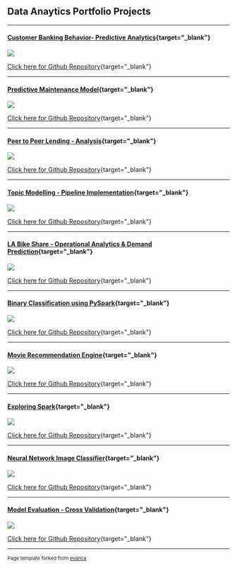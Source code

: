 ## Data Anaytics Portfolio Projects

---

#### [Customer Banking Behavior- Predictive Analytics](https://github.com/iamnrr/DSC680-Projects/blob/master/Customer%20Behaviour%20Prediction/README.md){target="_blank"}

<img src="images/bankanalyticslogo.png?raw=true"/>					
		
[Click here for Github Repository](https://github.com/iamnrr/DSC680-Projects/tree/master/Customer%20Behaviour%20Prediction){target="_blank"}
		
---

#### [Predictive Maintenance Model](https://github.com/iamnrr/DSC680-Projects/blob/master/Predictive%20Maintenance/README.md){target="_blank"}

<img src="images/Predictive Maintenance.jpg?raw=true"/>

[Click here for Github Repository](https://github.com/iamnrr/DSC680-Projects/tree/master/Predictive%20Maintenance){target="_blank"}


---

#### [Peer to Peer Lending - Analysis](https://github.com/iamnrr/DSC680-Projects/blob/master/Credit%20Risk%20Analysis%20in%20Peer%20to%20Peer%20Lending/README.md){target="_blank"}

<img src="images/P2P_lending.png?raw=true"/>

[Click here for Github Repository](https://github.com/iamnrr/DSC680-Projects/tree/master/Credit%20Risk%20Analysis%20in%20Peer%20to%20Peer%20Lending){target="_blank"}

---

#### [Topic Modelling - Pipeline Implementation](https://github.com/iamnrr/Topic-Modelling---Pipeline-Implementation/blob/master/NANDURI_DSC550_FINALPROJECT/README.md){target="_blank"}

<img src="images/topicmodelling.jpg?raw=true"/>
		
[Click here for Github Repository](https://github.com/iamnrr/Topic-Modelling---Pipeline-Implementation/tree/master/NANDURI_DSC550_FINALPROJECT){target="_blank"}

---


#### [LA Bike Share - Operational Analytics & Demand Prediction](https://github.com/iamnrr/LA-Bike-Share---Operational-Analytics-Demand-Prediction/blob/master/README.md){target="_blank"}

<img src="images/bikeshare.jpg?raw=true"/>

[Click here for Github Repository](https://github.com/iamnrr/LA-Bike-Share---Operational-Analytics-Demand-Prediction){target="_blank"}
		
---


#### [Binary Classification using PySpark](https://github.com/iamnrr/iamnrr.github.io/blob/master/Binary%20Classification%20using%20PySpark/README.md){target="_blank"}

<img src="images/MLlib Classification.png?raw=true"/>

[Click here for Github Repository](https://github.com/iamnrr/iamnrr.github.io/tree/master/Spark%20Learnings){target="_blank"}
		

---


#### [Movie Recommendation Engine](https://github.com/iamnrr/iamnrr.github.io/blob/master/Movie%20Recommendation%20Engine/README.md){target="_blank"}

<img src="images/Recommendation-systems.jpg?raw=true"/>

[Click here for Github Repository](https://github.com/iamnrr/iamnrr.github.io/tree/master/Movie%20Recommendation%20Engine){target="_blank"}
		

---


#### [Exploring Spark](https://github.com/iamnrr/iamnrr.github.io/blob/master/Spark%20Learnings/README.md){target="_blank"}

<img src="images/apache-spark.png?raw=true"/>

[Click here for Github Repository](https://github.com/iamnrr/iamnrr.github.io/tree/master/Spark%20Learnings){target="_blank"}


---
		

#### [Neural Network Image Classifier](https://github.com/iamnrr/iamnrr.github.io/blob/master/Neural%20Network%20Image%20Classifier/README.md){target="_blank"}

<img src="images/Neural_Network_Classifier.png?raw=true"/>

[Click here for Github Repository](https://github.com/iamnrr/iamnrr.github.io/tree/master/Neural%20Network%20Image%20Classifier){target="_blank"}


---


#### [Model Evaluation - Cross Validation](https://github.com/iamnrr/iamnrr.github.io/blob/master/Model%20Evaluation%20-%20Cross%20Validation/README.md){target="_blank"}

<img src="images/Evaluating_Machine_Learning_Models.png?raw=true"/>

[Click here for Github Repository](https://github.com/iamnrr/iamnrr.github.io/tree/master/Model%20Evaluation%20-%20Cross%20Validation){target="_blank"}









---
<p style="font-size:11px">Page template forked from <a href="https://github.com/evanca/quick-portfolio">evanca</a></p>
<!-- Remove above link if you don't want to attibute -->
